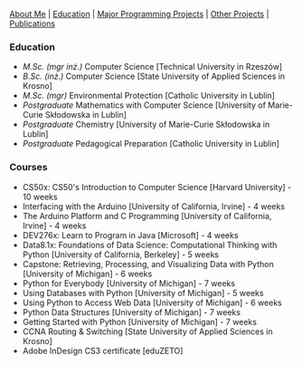 [About Me](./README.md) | [Education](./education.md) | [Major Programming Projects](./mpp.md) | [Other Projects](./op.md) | [Publications](./publications.md)

### Education
- *M.Sc. (mgr inż.)* Computer Science [Technical University in Rzeszów]
- *B.Sc. (inż.)* Computer Science [State University of Applied Sciences in Krosno]
- *M.Sc. (mgr)* Environmental Protection [Catholic University in Lublin]
- *Postgraduate* Mathematics with Computer Science [University of Marie-Curie Skłodowska in Lublin]
- *Postgraduate* Chemistry [University of Marie-Curie Skłodowska in Lublin]
- *Postgraduate* Pedagogical Preparation [Catholic University in Lublin]

### Courses
- CS50x: CS50's Introduction to Computer Science [Harvard University] - 10 weeks
- Interfacing with the Arduino [University of California, Irvine] - 4 weeks
- The Arduino Platform and C Programming [University of California, Irvine] - 4 weeks
- DEV276x: Learn to Program in Java [Microsoft] - 4 weeks
- Data8.1x: Foundations of Data Science: Computational Thinking with Python [University of California, Berkeley] - 5 weeks
- Capstone: Retrieving, Processing, and Visualizing Data with Python [University of Michigan] - 6 weeks
- Python for Everybody [University of Michigan] - 7 weeks
- Using Databases with Python [University of Michigan] - 5 weeks
- Using Python to Access Web Data [University of Michigan] - 6 weeks
- Python Data Structures [University of Michigan] - 7 weeks
- Getting Started with Python [University of Michigan] - 7 weeks
- CCNA Routing & Switching [State University of Applied Sciences in Krosno]
- Adobe InDesign CS3 certificate [eduZETO]
